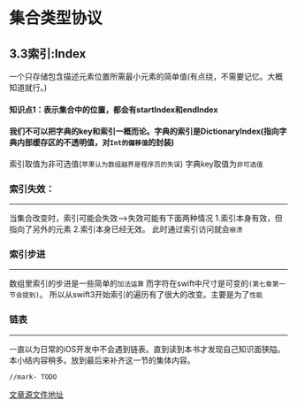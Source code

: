 # 集合类型协议

##  3.3索引:Index
一个只存储包含描述元素位置所需最小元素的简单值(有点绕，不需要记忆。大概知道就行。)
#### 知识点1：表示集合中的位置，都会有startIndex和endIndex

#### 我们不可以把字典的key和索引一概而论。字典的索引是DictionaryIndex(指向字典内部缓存区的不透明值，对```Int的偏移值```的封装)
索引取值为非可选值(```苹果认为数组越界是程序员的失误```)
字典key取值为```非可选值```


### 索引失效：
---
当集合改变时，索引可能会失效-->失效可能有下面两种情况
1.索引本身有效，但指向了另外的元素
2.索引本身已经无效。
此时通过索引访问就会```崩溃```

   
### 索引步进
---
数组里索引的步进是一些简单的```加法运算```
而字符在swift中尺寸是可变的```(第七章第一节会提到)```。
所以从swift3开始索引的遍历有了很大的改变。主要是为了```性能```


### 链表
---
一直以为日常的iOS开发中不会遇到链表。直到读到本书才发现自己知识面狭隘。本小结内容稍多。放到最后来补齐这一节的集体内容。

    //mark- TODO


[文章源文件地址](https://github.com/Liaoworking/Advanced-Swift)
